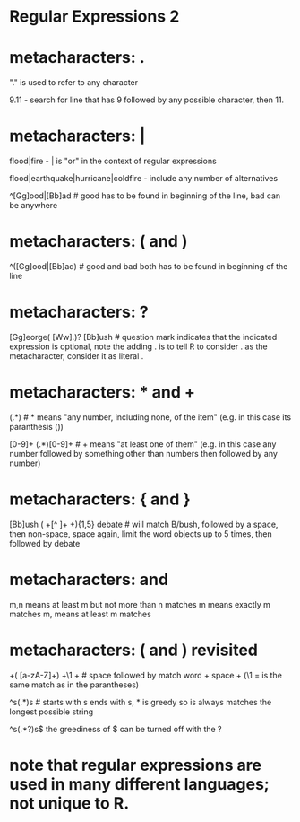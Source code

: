 # Regular Expressions 2

# metacharacters: .

"." is used to refer to any character

9.11 - search for line that has 9 followed by any possible character, then 11.

# metacharacters: |

flood|fire - | is "or" in the context of regular expressions

flood|earthquake|hurricane|coldfire - include any number of alternatives

^[Gg]ood|[Bb]ad # good has to be found in beginning of the line, bad can be anywhere 

# metacharacters: ( and )

^([Gg]ood|[Bb]ad) # good and bad both has to be found in beginning of the line

# metacharacters: ?

[Gg]eorge( [Ww]\.)? [Bb]ush # question mark indicates that the indicated expression is optional, note the adding \. is to tell R to consider . as the metacharacter, consider it as literal .

# metacharacters: * and +

(.*) # * means "any number, including none, of the item" (e.g. in this case its paranthesis ())

[0-9]+ (.*)[0-9]+ # + means "at least one of them" (e.g. in this case any number followed by something other than numbers then followed by any number)

# metacharacters: { and }

[Bb]ush ( +[^ ]+ +){1,5} debate # will match B/bush, followed by a space, then non-space, space again, limit the word objects up to 5 times, then followed by debate


# metacharacters: and

m,n means at least m but not more than n matches
m means exactly m matches
m, means at least m matches


# metacharacters: ( and ) revisited

+( [a-zA-Z]+) +\1 + # space followed by match word + space + (\1 = is the same match as in the parantheses)

^s(.*)s # starts with s ends with s, * is greedy so is always matches the longest possible string

^s(.*?)s$ the greediness of $ can be turned off with the ? 

# note that regular expressions are used in many different languages; not unique to R.




